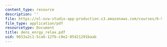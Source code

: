 ```yaml
---
content_type: resource
description: ''
file: https://ol-ocw-studio-app-production.s3.amazonaws.com/courses/6-974-fundamentals-of-photonics-quantum-electronics-spring-2006/9653a2c15ca612fbc9e205d21291baab_dens_enrgy_relax.pdf
file_type: application/pdf
resourcetype: Document
title: dens_enrgy_relax.pdf
uid: 9653a2c1-5ca6-12fb-c9e2-05d21291baab
---
```

